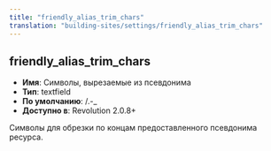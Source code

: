 ```yaml
---
title: "friendly_alias_trim_chars"
translation: "building-sites/settings/friendly_alias_trim_chars"
---
```


## friendly_alias_trim_chars

-   **Имя**: Символы, вырезаемые из псевдонима
-   **Тип**: textfield
-   **По умолчанию**: /.-\_
-   **Доступно в**: Revolution 2.0.8+

Символы для обрезки по концам предоставленного псевдонима ресурса.
